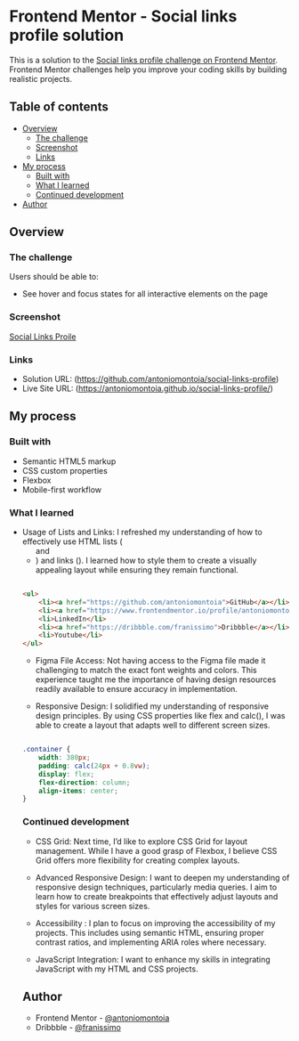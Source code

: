 # Frontend Mentor - Social links profile solution

This is a solution to the [Social links profile challenge on Frontend Mentor](https://www.frontendmentor.io/challenges/social-links-profile-UG32l9m6dQ). Frontend Mentor challenges help you improve your coding skills by building realistic projects. 

## Table of contents

- [Overview](#overview)
  - [The challenge](#the-challenge)
  - [Screenshot](#screenshot)
  - [Links](#links)
- [My process](#my-process)
  - [Built with](#built-with)
  - [What I learned](#what-i-learned)
  - [Continued development](#continued-development)
- [Author](#author)

## Overview

### The challenge

Users should be able to:

- See hover and focus states for all interactive elements on the page

### Screenshot

[Social Links Proile](./screenshot.png)

### Links

- Solution URL: (https://github.com/antoniomontoia/social-links-profile)
- Live Site URL: (https://antoniomontoia.github.io/social-links-profile/)

## My process

### Built with

- Semantic HTML5 markup
- CSS custom properties
- Flexbox
- Mobile-first workflow

### What I learned

- Usage of Lists and Links: I refreshed my understanding of how to effectively use HTML lists (<ul> and <li>) and links (<a>). I learned how to style them to create a visually appealing layout while ensuring they remain functional.

```html

<ul>
    <li><a href="https://github.com/antoniomontoia">GitHub</a></li>
    <li><a href="https://www.frontendmentor.io/profile/antoniomontoia">Frontend Mentor</a></li>
    <li>LinkedIn</li>
    <li><a href="https://dribbble.com/franissimo">Dribbble</a></li>
    <li>Youtube</li>
</ul>

```

- Figma File Access: Not having access to the Figma file made it challenging to match the exact font weights and colors. This experience taught me the importance of having design resources readily available to ensure accuracy in implementation.

- Responsive Design: I solidified my understanding of responsive design principles. By using CSS properties like flex and calc(), I was able to create a layout that adapts well to different screen sizes.

```css

.container {
    width: 380px;
    padding: calc(24px + 0.8vw);
    display: flex;
    flex-direction: column;
    align-items: center;
}

```

### Continued development

- CSS Grid: Next time, I’d like to explore CSS Grid for layout management. While I have a good grasp of Flexbox, I believe CSS Grid offers more flexibility for creating complex layouts.

- Advanced Responsive Design: I want to deepen my understanding of responsive design techniques, particularly media queries. I aim to learn how to create breakpoints that effectively adjust layouts and styles for various screen sizes.

- Accessibility : I plan to focus on improving the accessibility of my projects. This includes using semantic HTML, ensuring proper contrast ratios, and implementing ARIA roles where necessary.

- JavaScript Integration: I want to enhance my skills in integrating JavaScript with my HTML and CSS projects. 

## Author

- Frontend Mentor - [@antoniomontoia](https://www.frontendmentor.io/profile/antoniomontoia)
- Dribbble - [@franissimo](https://www.twitter.com/franissimo)
